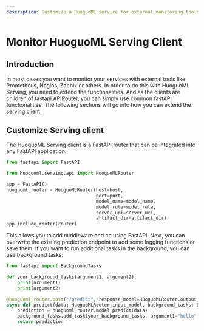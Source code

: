 ```yaml
---
description: Customize a HuoguoML service for external monitoring tools
---
```


# Monitor HuoguoML Serving Client

## Introduction

In most cases you want to monitor your services with external tools like Prometheus, Nagios, Zabbix or others. In order to do this with HuoguoML Serving, you need to extend the functionalities. And as the clients are children of fastapi.APIRouter, you can simply use common fastAPI functionalities. The following sections will go into how you can extend the serving client.

## Customize Serving client

The HuoguoML Serving client is a FastAPI router that can be integrated into any FastAPI application:

```python
from fastapi import FastAPI

from huoguoml.serving.api import HuoguoMLRouter

app = FastAPI()
huoguoml_router = HuoguoMLRouter(host=host, 
                                 port=port, 
                                 model_name=model_name, 
                                 model_rule=model_rule,
                                 server_uri=server_uri,
                                 artifact_dir=artifact_dir)
app.include_router(router)
```

This allows you to add middleware and co using FastAPI. Next, you can overwrite the existing prediction endpoint to add some logging functions or save them. If you want to run additional tasks in the background, you can use background tasks:

```python
from fastapi import BackgroundTasks

def your_background_tasks(argument1, argument2):
    print(argument1)
    print(argument2)

@huoguoml_router.post("/predict", response_model=HuoguoMLRouter.output_model)
async def predict(data: HuoguoMLRouter.input_model, background_tasks: BackgroundTask):
    prediction = huoguoml_router.model.predict(data)
    background_tasks.add_task(your_background_tasks, argument1="hello", argument2="word")
    return prediction
```

